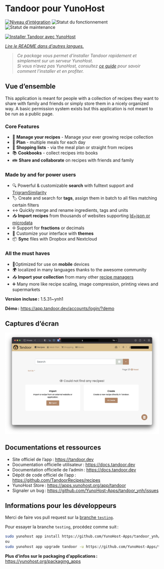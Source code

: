<!--
Nota bene : ce README est automatiquement généré par <https://github.com/YunoHost/apps/tree/master/tools/readme_generator>
Il NE doit PAS être modifié à la main.
-->

# Tandoor pour YunoHost

[![Niveau d’intégration](https://apps.yunohost.org/badge/integration/tandoor)](https://ci-apps.yunohost.org/ci/apps/tandoor/)
![Statut du fonctionnement](https://apps.yunohost.org/badge/state/tandoor)
![Statut de maintenance](https://apps.yunohost.org/badge/maintained/tandoor)

[![Installer Tandoor avec YunoHost](https://install-app.yunohost.org/install-with-yunohost.svg)](https://install-app.yunohost.org/?app=tandoor)

*[Lire le README dans d'autres langues.](./ALL_README.md)*

> *Ce package vous permet d’installer Tandoor rapidement et simplement sur un serveur YunoHost.*  
> *Si vous n’avez pas YunoHost, consultez [ce guide](https://yunohost.org/install) pour savoir comment l’installer et en profiter.*

## Vue d’ensemble

This application is meant for people with a collection of recipes they want to share with family and friends or simply
store them in a nicely organized way. A basic permission system exists but this application is not meant to be run as 
a public page.

### Core Features

- 🥗 **Manage your recipes** - Manage your ever growing recipe collection
- 📆 **Plan** - multiple meals for each day
- 🛒 **Shopping lists** - via the meal plan or straight from recipes
- 📚 **Cookbooks** - collect recipes into books
- 👪 **Share and collaborate** on recipes with friends and family

### Made by and for power users

- 🔍 Powerful & customizable **search** with fulltext support and [TrigramSimilarity](https://docs.djangoproject.com/en/3.0/ref/contrib/postgres/search/#trigram-similarity)
- 🏷️ Create and search for **tags**, assign them in batch to all files matching certain filters
- ↔️ Quickly merge and rename ingredients, tags and units 
- 📥️ **Import recipes** from thousands of websites supporting [ld+json or microdata](https://schema.org/Recipe)
- ➗ Support for **fractions** or decimals
- 🎨 Customize your interface with **themes**
- 📦 **Sync** files with Dropbox and Nextcloud
  
### All the must haves

- 📱Optimized for use on **mobile** devices
- 🌍 localized in many languages thanks to the awesome community
- 📥️ **Import your collection** from many other [recipe managers](https://docs.tandoor.dev/features/import_export/)
- ➕ Many more like recipe scaling, image compression, printing views and supermarkets

**Version incluse :** 1.5.31~ynh1

**Démo :** <https://app.tandoor.dev/accounts/login/?demo>

## Captures d’écran

![Capture d’écran de Tandoor](./doc/screenshots/example.jpg)

## Documentations et ressources

- Site officiel de l’app : <https://tandoor.dev>
- Documentation officielle utilisateur : <https://docs.tandoor.dev>
- Documentation officielle de l’admin : <https://docs.tandoor.dev>
- Dépôt de code officiel de l’app : <https://github.com/TandoorRecipes/recipes>
- YunoHost Store : <https://apps.yunohost.org/app/tandoor>
- Signaler un bug : <https://github.com/YunoHost-Apps/tandoor_ynh/issues>

## Informations pour les développeurs

Merci de faire vos pull request sur la [branche `testing`](https://github.com/YunoHost-Apps/tandoor_ynh/tree/testing).

Pour essayer la branche `testing`, procédez comme suit :

```bash
sudo yunohost app install https://github.com/YunoHost-Apps/tandoor_ynh/tree/testing --debug
ou
sudo yunohost app upgrade tandoor -u https://github.com/YunoHost-Apps/tandoor_ynh/tree/testing --debug
```

**Plus d’infos sur le packaging d’applications :** <https://yunohost.org/packaging_apps>
